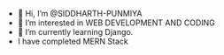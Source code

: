 - 👋 Hi, I’m @SIDDHARTH-PUNMIYA
- 👀 I’m interested in WEB DEVELOPMENT AND CODING
- 🌱 I’m currently learning Django.
- I have completed MERN Stack

<!---
SIDDHARTH-PUNMIYA/SIDDHARTH-PUNMIYA is a ✨ special ✨ repository because its `README.md` (this file) appears on your GitHub profile.
You can click the Preview link to take a look at your changes.
--->
